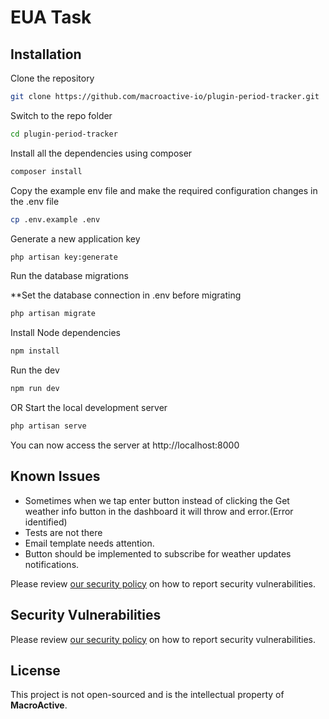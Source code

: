 # EUA Task

## Installation

Clone the repository

```bash
git clone https://github.com/macroactive-io/plugin-period-tracker.git
```

Switch to the repo folder

```bash
cd plugin-period-tracker
```

Install all the dependencies using composer

```bash
composer install
```

Copy the example env file and make the required configuration changes in the .env file
```bash
cp .env.example .env
```

Generate a new application key
```bash
php artisan key:generate
```
Run the database migrations 

**Set the database connection in .env before migrating

```bash
php artisan migrate
```

Install Node dependencies

```bash
npm install
```

Run the dev

```bash
npm run dev
```

OR
Start the local development server

```bash
php artisan serve
```

You can now access the server at http://localhost:8000

## Known Issues
- Sometimes when we tap enter button instead of clicking the Get weather info 
button in the dashboard it will throw and error.(Error identified)
- Tests are not there
- Email template needs attention.
- Button should be implemented to subscribe for weather updates notifications.

Please review [our security policy](https://github.com/pasanks/managely/security/policy) on how to report security vulnerabilities.


## Security Vulnerabilities

Please review [our security policy](https://github.com/pasanks/managely/security/policy) on how to report security vulnerabilities.

## License

This project is not open-sourced and is the intellectual property of **MacroActive**.
